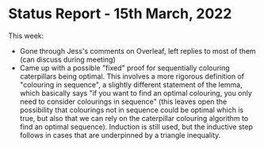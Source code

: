 # Status Report - 15th March, 2022

This week:

* Gone through Jess's comments on Overleaf, left replies to most of them (can discuss during meeting)
* Came up with a possible "fixed" proof for sequentially colouring caterpillars being optimal. This involves a more rigorous definition of "colouring in sequence", a slightly different statement of the lemma, which basically says "if you want to find an optimal colouring, you only need to consider colourings in sequence" (this leaves open the possibility that colourings not in sequence could be optimal which is true, but also that we can rely on the caterpillar colouring algorithm to find an optimal sequence). Induction is still used, but the inductive step follows in cases that are underpinned by a triangle inequality.